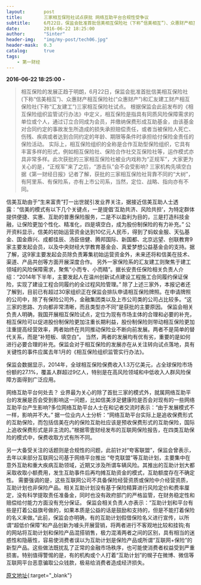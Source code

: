 ```yaml
---
layout:       post
title:        三家相互保险社试点获批 网络互助平台合规性受争议
subtitle:     6月22日，保监会批准首批信美相互保险社（下称“信美相互”）、众惠财产相互保险社（“众惠财产”）和汇友建工财产相互保险社（下称“汇友建工”）三家相互保险社试点。此次获批的三家相互保险社被业内戏称为“正规军”，大家更为关心的是，“正规军”来了之后，“游击队”会不会受影响？
date:         2016-06-22 18:25:00
author:       "Sinter"
header-img:   "img/my-post/tech06.jpg"
header-mask:  0.3
catalog:      true
tags:
    - 第一财经
---
```


**2016-06-22 18:25:00**  **-**

> 相互保险的发展正趋于明朗，6月22日，保监会批准首批信美相互保险社(下称“信美相互”)、众惠财产相互保险社(“众惠财产”)和汇友建工财产相互保险社(下称“汇友建工”)三家相互保险社试点。
根据保监会此前发布的《相互保险组织监管试行办法》中定义，相互保险是指具有同质风险保障需求的单位或个人，通过订立合同成为会员，并缴纳保费形成互助基金，由该基金对合同约定的事故发生所造成的损失承担赔偿责任，或者当被保险人死亡、伤残、疾病或者达到合同约定的年龄、期限等条件时承担给付保险金责任的保险活动。
实际上，相互保险组织的全称是合作互助型保险组织，它具有丰富多样的形式，例如相互保险社、保险合作社交互保险社等，运作模式亦具非常多样。此次获批的三家相互保险社被业内戏称为“正规军”，大家更为关心的是，“正规军”来了之后，“游击队”会不会受影响?
三家机构先填空白
据《第一财经日报》记者了解，获批的三家相互保险社背靠不同的“大树”，有阿里系、有保险系，亦有上市公司系，当然，定位、战略、指向亦有不同。

信美互助由于“生来富贵”打一出世就引发业界关注，据接近信美互助人士透露：“信美的模式有以下几个关键点，一是提倡‘互助共济、风险共担’，为特定群体提供便捷、实惠、互助的普惠保险服务，二是不以盈利为目的，三是打造科技金融，让保险更加个性化、精准化，四是填空白，成为股份制保险的有力补充。”
公开资料显示，信美的初始运营资金达到10亿元人民币，得到了蚂蚁金服、天弘基金、国金鼎兴、成都佳辰、汤臣倍健、腾邦国际、新国都、北京远望、创联教育9家主要发起会员，以及中央财经大学教育基金会、真爱梦想公益基金会的支持。据了解，这9家主要发起会员除负责筹集初始运营资金外，未来还将和信美在技术、渠道、产品共创等方面开展深度合作。
另外一家保险系的汇友建工则聚焦于建工领域的风险保障需求，聚焦“小而专、小而精”。据长安责任保险相关负责人介绍：“2014年下半年，主要发起人在温州创新试点建设工程施工合同履约保证保险，实现了建设工程合同履约的全过程风险管理。”
除了上述三家外，本报记者还了解到，目前已有超过30家组织正在保监会排队申请相互保险牌照。在申请牌照的公司中，除了有保险公司外，金融集团类以及上市公司类的公司占比较多。“这三家的思路、方向都非常清晰，而且类型亦不同”是获批的主要原因。
保监会相关负责人明确，我国开展相互保险试点，定位为现有市场主体的合理和必要的补充，相互保险可以促进股份制保险更加注重长期利益，股份制保险则带动相互保险更加注重提高经营效率，两者始终在共同推动保险业不断向前发展。两者不是简单的替代关系，而是“补短板、填空白”。
当然，两者的发展均有优有劣，重要的是如何进行必要合理的补充。保监会对于相互保险的发展亦在从关注转向试点落地，具有关键性的事件应属去年1月的《相互保险组织监管实行办法》。

保监会数据显示，2014年，全球相互保险保费收入1.3万亿美元，占全球保险市场份额的27.1%，覆盖人群超过9亿人，特别是在高风险领域和中低收入人群风险保障方面得到广泛应用。

网络互助平台何处去？
业界最为关心的除了首批三家的模式外，就属网络互助平台的发展是否会受到影响这一问题，比如信美涉足健康险是否会对现有的一些网络互助平台产生影响?多位网络互助平台人士在和记者交流时表示：“由于发展模式不一样，影响并不大。”
据一位业内人士分析：“网络互助平台实际上是追收保费形式的互助保险，而包括信美在内的保险互助社应该是预收保费形式的互助保险，国际上追收保费形式是非主流的。”根据零壹财经发布的互联网保险报告，在四类互助保险的模式中，保费收取方式有所不同。

另一大备受关注的话题则是合规性的问题，此前针对“夸客联盟”，保监会曾表示，去年以来部分互联网公司基于网络平台推出 “夸克联盟”等互助计划，主要集中在意外互助和重大疾病互助领域，近期又涉及所谓车辆风险。其推出的互助计划大都采取收取小额费用，发生互助事件后再均摊互助资金的模式，互助额度存在不确定性。
需要强调的是，这些互联网公司不具备保险经营资质或保险中介经营资质，互助计划也非保险产品。相关互助计划没有基于保险精算进行风险定价和费率厘定，没有科学提取责任准备金，同时也没有政府部门的严格监管，在财务稳定性和赔偿给付能力方面没有充分保证。
保监会相关负责人亦表示：“互助计划和平台有些是打着公益旗号做的，如果本质是公益的话是鼓励和支持的，但是不能打着保险的名义来做。”此前，保监会亦明确，有的互助计划假借保险名义进行宣传，以所谓“超低价保障”和产品创新为噱头开展营销，将两者进行不客观地比较和挂钩;有的网站将互助计划和保险产品混搭销售，极力混淆两者之间的区别，具有相当的迷惑性和隐蔽性，容易使消费者误以为互助计划是保险产品或所谓“互联网+保险”的新型产品。这些做法既扰乱了正常的金融市场秩序，也可能使消费者权益受到严重损害。特别值得警惕的是，有的机构或个人打着“互助计划”的幌子在微博、微信等互联网平台恶意骗取公众钱款，极易给消费者造成经济损失。


[原文地址](http://www.yicai.com/news/5031734.html){:target="_blank"}


